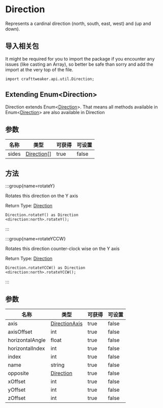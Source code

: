 # Direction

Represents a cardinal direction (north, south, east, west) and (up and down).

## 导入相关包

It might be required for you to import the package if you encounter any issues (like casting an Array), so better be safe than sorry and add the import at the very top of the file.
```zenscript
import crafttweaker.api.util.Direction;
```


## Extending Enum&lt;Direction&gt;

Direction extends Enum&lt;[Direction](/vanilla/api/util/Direction)&gt;. That means all methods available in Enum&lt;[Direction](/vanilla/api/util/Direction)&gt; are also available in Direction

## 参数

| 名称    | 类型                                         | 可获得  | 可设置   |
| ----- | ------------------------------------------ | ---- | ----- |
| sides | [Direction](/vanilla/api/util/Direction)[] | true | false |
## 方法

:::group{name=rotateY}

Rotates this direction on the Y axis

Return Type: [Direction](/vanilla/api/util/Direction)

```zenscript
Direction.rotateY() as Direction
<direction:north>.rotateY();
```

:::

:::group{name=rotateYCCW}

Rotates this direction counter-clock wise on the Y axis

Return Type: [Direction](/vanilla/api/util/Direction)

```zenscript
Direction.rotateYCCW() as Direction
<direction:north>.rotateYCCW();
```

:::


## 参数

| 名称              | 类型                                               | 可获得  | 可设置   |
| --------------- | ------------------------------------------------ | ---- | ----- |
| axis            | [DirectionAxis](/vanilla/api/util/DirectionAxis) | true | false |
| axisOffset      | int                                              | true | false |
| horizontalAngle | float                                            | true | false |
| horizontalIndex | int                                              | true | false |
| index           | int                                              | true | false |
| name            | string                                           | true | false |
| opposite        | [Direction](/vanilla/api/util/Direction)         | true | false |
| xOffset         | int                                              | true | false |
| yOffset         | int                                              | true | false |
| zOffset         | int                                              | true | false |

